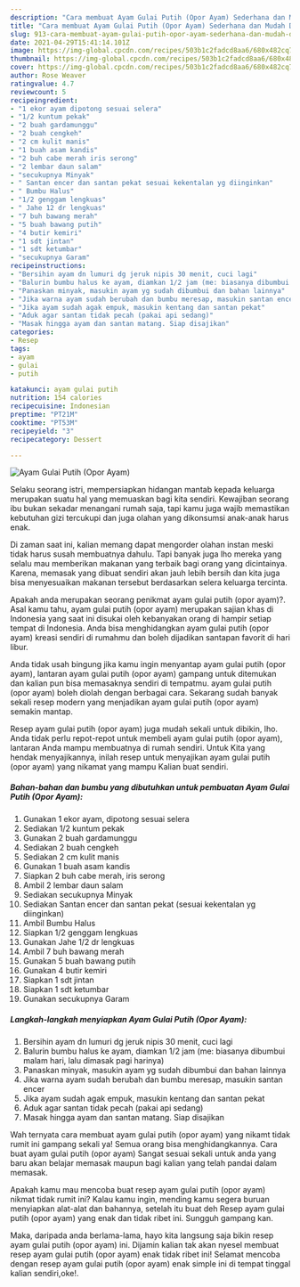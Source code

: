 ```yaml
---
description: "Cara membuat Ayam Gulai Putih (Opor Ayam) Sederhana dan Mudah Dibuat"
title: "Cara membuat Ayam Gulai Putih (Opor Ayam) Sederhana dan Mudah Dibuat"
slug: 913-cara-membuat-ayam-gulai-putih-opor-ayam-sederhana-dan-mudah-dibuat
date: 2021-04-29T15:41:14.101Z
image: https://img-global.cpcdn.com/recipes/503b1c2fadcd8aa6/680x482cq70/ayam-gulai-putih-opor-ayam-foto-resep-utama.jpg
thumbnail: https://img-global.cpcdn.com/recipes/503b1c2fadcd8aa6/680x482cq70/ayam-gulai-putih-opor-ayam-foto-resep-utama.jpg
cover: https://img-global.cpcdn.com/recipes/503b1c2fadcd8aa6/680x482cq70/ayam-gulai-putih-opor-ayam-foto-resep-utama.jpg
author: Rose Weaver
ratingvalue: 4.7
reviewcount: 5
recipeingredient:
- "1 ekor ayam dipotong sesuai selera"
- "1/2 kuntum pekak"
- "2 buah gardamunggu"
- "2 buah cengkeh"
- "2 cm kulit manis"
- "1 buah asam kandis"
- "2 buh cabe merah iris serong"
- "2 lembar daun salam"
- "secukupnya Minyak"
- " Santan encer dan santan pekat sesuai kekentalan yg diinginkan"
- " Bumbu Halus"
- "1/2 genggam lengkuas"
- " Jahe 12 dr lengkuas"
- "7 buh bawang merah"
- "5 buah bawang putih"
- "4 butir kemiri"
- "1 sdt jintan"
- "1 sdt ketumbar"
- "secukupnya Garam"
recipeinstructions:
- "Bersihin ayam dn lumuri dg jeruk nipis 30 menit, cuci lagi"
- "Balurin bumbu halus ke ayam, diamkan 1/2 jam (me: biasanya dibumbui malam hari, lalu dimasak pagi harinya)"
- "Panaskan minyak, masukin ayam yg sudah dibumbui dan bahan lainnya"
- "Jika warna ayam sudah berubah dan bumbu meresap, masukin santan encer"
- "Jika ayam sudah agak empuk, masukin kentang dan santan pekat"
- "Aduk agar santan tidak pecah (pakai api sedang)"
- "Masak hingga ayam dan santan matang. Siap disajikan"
categories:
- Resep
tags:
- ayam
- gulai
- putih

katakunci: ayam gulai putih 
nutrition: 154 calories
recipecuisine: Indonesian
preptime: "PT21M"
cooktime: "PT53M"
recipeyield: "3"
recipecategory: Dessert

---
```



![Ayam Gulai Putih (Opor Ayam)](https://img-global.cpcdn.com/recipes/503b1c2fadcd8aa6/680x482cq70/ayam-gulai-putih-opor-ayam-foto-resep-utama.jpg)

Selaku seorang istri, mempersiapkan hidangan mantab kepada keluarga merupakan suatu hal yang memuaskan bagi kita sendiri. Kewajiban seorang ibu bukan sekadar menangani rumah saja, tapi kamu juga wajib memastikan kebutuhan gizi tercukupi dan juga olahan yang dikonsumsi anak-anak harus enak.

Di zaman  saat ini, kalian memang dapat mengorder olahan instan meski tidak harus susah membuatnya dahulu. Tapi banyak juga lho mereka yang selalu mau memberikan makanan yang terbaik bagi orang yang dicintainya. Karena, memasak yang dibuat sendiri akan jauh lebih bersih dan kita juga bisa menyesuaikan makanan tersebut berdasarkan selera keluarga tercinta. 



Apakah anda merupakan seorang penikmat ayam gulai putih (opor ayam)?. Asal kamu tahu, ayam gulai putih (opor ayam) merupakan sajian khas di Indonesia yang saat ini disukai oleh kebanyakan orang di hampir setiap tempat di Indonesia. Anda bisa menghidangkan ayam gulai putih (opor ayam) kreasi sendiri di rumahmu dan boleh dijadikan santapan favorit di hari libur.

Anda tidak usah bingung jika kamu ingin menyantap ayam gulai putih (opor ayam), lantaran ayam gulai putih (opor ayam) gampang untuk ditemukan dan kalian pun bisa memasaknya sendiri di tempatmu. ayam gulai putih (opor ayam) boleh diolah dengan berbagai cara. Sekarang sudah banyak sekali resep modern yang menjadikan ayam gulai putih (opor ayam) semakin mantap.

Resep ayam gulai putih (opor ayam) juga mudah sekali untuk dibikin, lho. Anda tidak perlu repot-repot untuk membeli ayam gulai putih (opor ayam), lantaran Anda mampu membuatnya di rumah sendiri. Untuk Kita yang hendak menyajikannya, inilah resep untuk menyajikan ayam gulai putih (opor ayam) yang nikamat yang mampu Kalian buat sendiri.

<!--inarticleads1-->

##### Bahan-bahan dan bumbu yang dibutuhkan untuk pembuatan Ayam Gulai Putih (Opor Ayam):

1. Gunakan 1 ekor ayam, dipotong sesuai selera
1. Sediakan 1/2 kuntum pekak
1. Gunakan 2 buah gardamunggu
1. Sediakan 2 buah cengkeh
1. Sediakan 2 cm kulit manis
1. Gunakan 1 buah asam kandis
1. Siapkan 2 buh cabe merah, iris serong
1. Ambil 2 lembar daun salam
1. Sediakan secukupnya Minyak
1. Sediakan  Santan encer dan santan pekat (sesuai kekentalan yg diinginkan)
1. Ambil  Bumbu Halus
1. Siapkan 1/2 genggam lengkuas
1. Gunakan  Jahe 1/2 dr lengkuas
1. Ambil 7 buh bawang merah
1. Gunakan 5 buah bawang putih
1. Gunakan 4 butir kemiri
1. Siapkan 1 sdt jintan
1. Siapkan 1 sdt ketumbar
1. Gunakan secukupnya Garam




<!--inarticleads2-->

##### Langkah-langkah menyiapkan Ayam Gulai Putih (Opor Ayam):

1. Bersihin ayam dn lumuri dg jeruk nipis 30 menit, cuci lagi
1. Balurin bumbu halus ke ayam, diamkan 1/2 jam (me: biasanya dibumbui malam hari, lalu dimasak pagi harinya)
1. Panaskan minyak, masukin ayam yg sudah dibumbui dan bahan lainnya
1. Jika warna ayam sudah berubah dan bumbu meresap, masukin santan encer
1. Jika ayam sudah agak empuk, masukin kentang dan santan pekat
1. Aduk agar santan tidak pecah (pakai api sedang)
1. Masak hingga ayam dan santan matang. Siap disajikan




Wah ternyata cara membuat ayam gulai putih (opor ayam) yang nikamt tidak rumit ini gampang sekali ya! Semua orang bisa menghidangkannya. Cara buat ayam gulai putih (opor ayam) Sangat sesuai sekali untuk anda yang baru akan belajar memasak maupun bagi kalian yang telah pandai dalam memasak.

Apakah kamu mau mencoba buat resep ayam gulai putih (opor ayam) nikmat tidak rumit ini? Kalau kamu ingin, mending kamu segera buruan menyiapkan alat-alat dan bahannya, setelah itu buat deh Resep ayam gulai putih (opor ayam) yang enak dan tidak ribet ini. Sungguh gampang kan. 

Maka, daripada anda berlama-lama, hayo kita langsung saja bikin resep ayam gulai putih (opor ayam) ini. Dijamin kalian tak akan nyesel membuat resep ayam gulai putih (opor ayam) enak tidak ribet ini! Selamat mencoba dengan resep ayam gulai putih (opor ayam) enak simple ini di tempat tinggal kalian sendiri,oke!.

